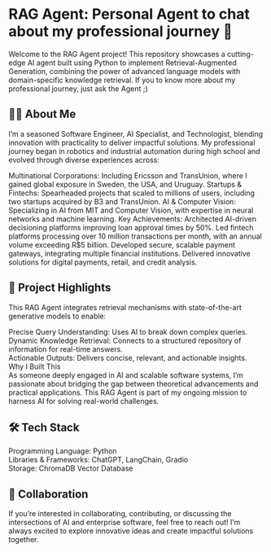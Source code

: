 # RAG Agent: Personal Agent to chat about my professional journey 🚀
Welcome to the RAG Agent project! This repository showcases a cutting-edge AI agent built using Python to implement Retrieval-Augmented Generation, combining the power of advanced language models with domain-specific knowledge retrieval.
If you to know more about my professional journey, just ask the Agent ;)


## 🧑‍💻 About Me
I’m a seasoned Software Engineer, AI Specialist, and Technologist, blending innovation with practicality to deliver impactful solutions. My professional journey began in robotics and industrial automation during high school and evolved through diverse experiences across:

Multinational Corporations: Including Ericsson and TransUnion, where I gained global exposure in Sweden, the USA, and Uruguay.
Startups & Fintechs: Spearheaded projects that scaled to millions of users, including two startups acquired by B3 and TransUnion.
AI & Computer Vision: Specializing in AI from MIT and Computer Vision, with expertise in neural networks and machine learning.
Key Achievements:
Architected AI-driven decisioning platforms improving loan approval times by 50%.
Led fintech platforms processing over 10 million transactions per month, with an annual volume exceeding R$5 billion.
Developed secure, scalable payment gateways, integrating multiple financial institutions.
Delivered innovative solutions for digital payments, retail, and credit analysis.


## 🌟 Project Highlights
This RAG Agent integrates retrieval mechanisms with state-of-the-art generative models to enable:

Precise Query Understanding: Uses AI to break down complex queries.  
Dynamic Knowledge Retrieval: Connects to a structured repository of information for real-time answers.  
Actionable Outputs: Delivers concise, relevant, and actionable insights.  
Why I Built This  
As someone deeply engaged in AI and scalable software systems, I’m passionate about bridging the gap between theoretical advancements and practical applications. This RAG Agent is part of my ongoing mission to harness AI for solving real-world challenges.  


## 🛠️ Tech Stack
Programming Language: Python  
Libraries & Frameworks: ChatGPT, LangChain, Gradio  
Storage: ChromaDB Vector Database  


## 🤝 Collaboration
If you’re interested in collaborating, contributing, or discussing the intersections of AI and enterprise software, feel free to reach out! I’m always excited to explore innovative ideas and create impactful solutions together.

